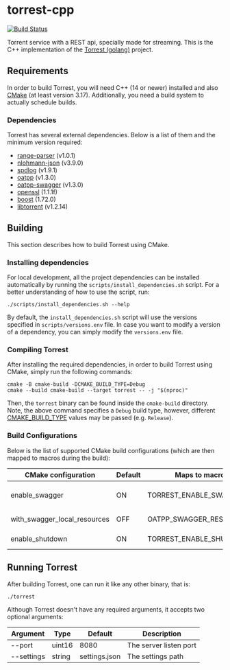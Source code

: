 # torrest-cpp

[![Build Status](https://github.com/i96751414/torrest-cpp/actions/workflows/build.yml/badge.svg)](https://github.com/i96751414/torrest-cpp/actions/workflows/build.yml)

Torrent service with a REST api, specially made for streaming. This is the C++ implementation of the
[Torrest (golang)](https://github.com/i96751414/torrest) project.

## Requirements

In order to build Torrest, you will need C++ (14 or newer) installed and also [CMake](https://cmake.org/) (at least
version 3.17). Additionally, you need a build system to actually schedule builds.

### Dependencies

Torrest has several external dependencies. Below is a list of them and the minimum version required:

- [range-parser](https://github.com/i96751414/range-parser-cpp) (v1.0.1)
- [nlohmann-json](https://github.com/nlohmann/json) (v3.9.0)
- [spdlog](https://github.com/gabime/spdlog) (v1.9.1)
- [oatpp](https://github.com/oatpp/oatpp) (v1.3.0)
- [oatpp-swagger](https://github.com/oatpp/oatpp-swagger) (v1.3.0)
- [openssl](https://www.openssl.org) (1.1.1f)
- [boost](https://www.boost.org) (1.72.0)
- [libtorrent](https://github.com/arvidn/libtorrent) (v1.2.14)

## Building

This section describes how to build Torrest using CMake.

### Installing dependencies

For local development, all the project dependencies can be installed automatically by running the
`scripts/install_dependencies.sh` script. For a better understanding of how to use the script, run:

```shell
./scripts/install_dependencies.sh --help
```

By default, the `install_dependencies.sh` script will use the versions specified in `scripts/versions.env` file. In case
you want to modify a version of a dependency, you can simply modify the `versions.env` file.

### Compiling Torrest

After installing the required dependencies, in order to build Torrest using CMake, simply run the following commands:

```shell
cmake -B cmake-build -DCMAKE_BUILD_TYPE=Debug
cmake --build cmake-build --target torrest -- -j "$(nproc)"
```

Then, the `torrest` binary can be found inside the `cmake-build` directory. Note, the above command specifies a `Debug`
build type, however, different [CMAKE_BUILD_TYPE](https://cmake.org/cmake/help/latest/variable/CMAKE_BUILD_TYPE.html)
values may be passed (e.g. `Release`).

### Build Configurations

Below is the list of supported CMake build configurations (which are then mapped to macros during the build):

|CMake configuration|Default|Maps to macro|Description|
|---|---|---|---|
|enable_swagger|ON|TORREST_ENABLE_SWAGGER|Enables swagger on http://localhost:8080/swagger/ui endpoint|
|with_swagger_local_resources|OFF|OATPP_SWAGGER_RES_PATH|Sets the swagger resources path to the oatpp-swagger directory|
|enable_shutdown|ON|TORREST_ENABLE_SHUTDOWN|Enables the shutdown endpoint (http://localhost:8080/shutdown)|

## Running Torrest

After building Torrest, one can run it like any other binary, that is:

```shell
./torrest
```

Although Torrest doesn't have any required arguments, it accepts two optional arguments:

|Argument|Type|Default|Description|
|---|---|---|---|
|--port|uint16|8080|The server listen port|
|--settings|string|settings.json|The settings path|
